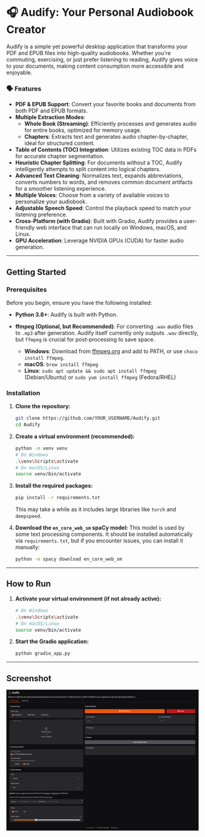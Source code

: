 # 🎧 Audify: Your Personal Audiobook Creator

Audify is a simple yet powerful desktop application that transforms your PDF and EPUB files into high-quality audiobooks. Whether you're commuting, exercising, or just prefer listening to reading, Audify gives voice to your documents, making content consumption more accessible and enjoyable.

### 🗣️ Features

  * **PDF & EPUB Support**: Convert your favorite books and documents from both PDF and EPUB formats.
  * **Multiple Extraction Modes**:
      * **Whole Book (Streaming)**: Efficiently processes and generates audio for entire books, optimized for memory usage.
      * **Chapters**: Extracts text and generates audio chapter-by-chapter, ideal for structured content.
  * **Table of Contents (TOC) Integration**: Utilizes existing TOC data in PDFs for accurate chapter segmentation.
  * **Heuristic Chapter Splitting**: For documents without a TOC, Audify intelligently attempts to split content into logical chapters.
  * **Advanced Text Cleaning**: Normalizes text, expands abbreviations, converts numbers to words, and removes common document artifacts for a smoother listening experience.
  * **Multiple Voices**: Choose from a variety of available voices to personalize your audiobook.
  * **Adjustable Speech Speed**: Control the playback speed to match your listening preference.
  * **Cross-Platform (with Gradio)**: Built with Gradio, Audify provides a user-friendly web interface that can run locally on Windows, macOS, and Linux.
  * **GPU Acceleration**: Leverage NVIDIA GPUs (CUDA) for faster audio generation.

-----

## Getting Started

### Prerequisites

Before you begin, ensure you have the following installed:

  * **Python 3.8+**: Audify is built with Python.

  * **ffmpeg (Optional, but Recommended)**: For converting `.wav` audio files to `.mp3` after generation. Audify itself currently only outputs `.wav` directly, but `ffmpeg` is crucial for post-processing to save space.

      * **Windows**: Download from [ffmpeg.org](https://ffmpeg.org/download.html) and add to PATH, or use `choco install ffmpeg`.
      * **macOS**: `brew install ffmpeg`
      * **Linux**: `sudo apt update && sudo apt install ffmpeg` (Debian/Ubuntu) or `sudo yum install ffmpeg` (Fedora/RHEL)

### Installation

1.  **Clone the repository:**

    ```bash
    git clone https://github.com/YOUR_USERNAME/Audify.git
    cd Audify
    ```

2.  **Create a virtual environment (recommended):**

    ```bash
    python -m venv venv
    # On Windows
    .\venv\Scripts\activate
    # On macOS/Linux
    source venv/bin/activate
    ```

3.  **Install the required packages:**

    ```bash
    pip install -r requirements.txt
    ```

    This may take a while as it includes large libraries like `torch` and `deepspeed`.

4.  **Download the `en_core_web_sm` spaCy model:**
    This model is used by some text processing components. It should be installed automatically via `requirements.txt`, but if you encounter issues, you can install it manually:

    ```bash
    python -m spacy download en_core_web_sm
    ```

-----

## How to Run

1.  **Activate your virtual environment (if not already active):**

    ```bash
    # On Windows
    .\venv\Scripts\activate
    # On macOS/Linux
    source venv/bin/activate
    ```

2.  **Start the Gradio application:**

    ```bash
    python gradio_app.py
    ```

-----

## Screenshot

![Audify App Screenshot](src/image.png)